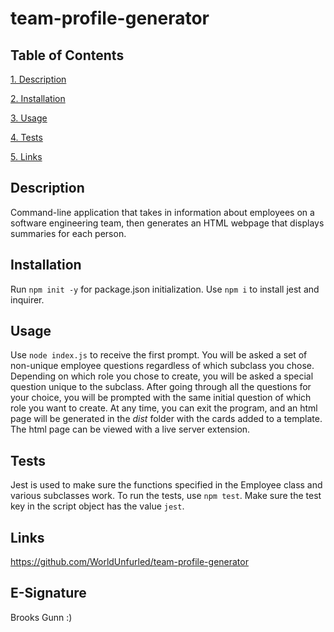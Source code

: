 # team-profile-generator

## Table of Contents
[1. Description](#description)

[2. Installation](#installation)

[3. Usage](#usage)

[4. Tests](#tests)

[5. Links](#links)

## Description

Command-line application that takes in information about employees on a software engineering team, then generates an HTML webpage that displays summaries for each person.

## Installation

Run `npm init -y` for package.json initialization.
Use `npm i` to install jest and inquirer. 

## Usage

Use `node index.js` to receive the first prompt.
You will be asked a set of non-unique employee questions regardless of which subclass you chose. 
Depending on which role you chose to create, you will be asked a special question unique to the subclass.
After going through all the questions for your choice, you will be prompted with the same initial question of which role you want to create.
At any time, you can exit the program, and an html page will be generated in the _dist_ folder with the cards added to a template.
The html page can be viewed with a live server extension.

## Tests

Jest is used to make sure the functions specified in the Employee class and various subclasses work.
To run the tests, use `npm test`. 
Make sure the test key in the script object has the value `jest`.

## Links

https://github.com/WorldUnfurled/team-profile-generator

## E-Signature

Brooks Gunn :)